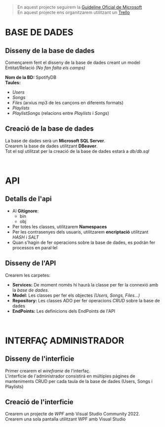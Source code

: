 > En aquest projecte seguirem la [Guideline Oficial de Microsoft](https://learn.microsoft.com/en-us/dotnet/standard/design-guidelines/)  
> En aquest projecte ens organitzarem utilitzant un [Trello](https://trello.com/invite/b/68ee51862d9c12a780825534/ATTI2c0da822107eb575e16da5b6206bd493BC62F6E8/spotify)

# BASE DE DADES
## Disseny de la base de dades
Començarem fent el disseny de la base de dades creant un model Entitat/Relació *(No fan falta els camps)*

**Nom de la BD:** SpotifyDB  
**Taules:**
- *Users* 
- *Songs*
- *Files* (arxius mp3 de les cançons en diferents formats)
- *Playlists*
- *PlaylistSongs* (relacions entre *Playlists* i *Songs*)

## Creació de la base de dades
La base de dades serà un **Microsoft SQL Server**.  
Crearem la base de dades utilitzant **DBeaver**.  
Tot el sql utilitzat per la creació de la base de dades estarà a *db/db.sql*  

<br>

# API
## Detalls de l'api
- Al **Gitignore**:
  - bin
  - obj
- Per totes les classes, utilitzarem **Namespaces**
- Per les contrasenyes dels usuaris, utilitzarem **encriptació** utilitzant *HASH* i *SALT*
- Quan s'hagin de fer operacions sobre la base de dades, es podrán fer processos en paral·lel    


## Disseny de l'API
Crearem les carpetes:
- **Services:** De moment només hi haurà la classe per fer la connexió amb la *base de dades*.
- **Model:** Les classes per fer els objectes *(Users, Songs, Files...)*
- **Repository:** Les classes ADO per fer operacions *CRUD* sobre la base de dades
- **EndPoints:** Les definicions dels EndPoints de l'API  
  
<br>
  
# INTERFAÇ ADMINISTRADOR
## Disseny de l'interficie
Primer crearem el *wireframe* de l'interfaç.  
L'interficie de l'administrador consistirá en múltiples pàgines de manteniments CRUD per cada taula de la base de dades (Users, Songs i Playlists)

## Creació de l'interficie
Crearem un projecte de *WPF* amb Visual Studio Community 2022.  
Crearem una sola pantalla utilitzant WPF amb Visual Studio